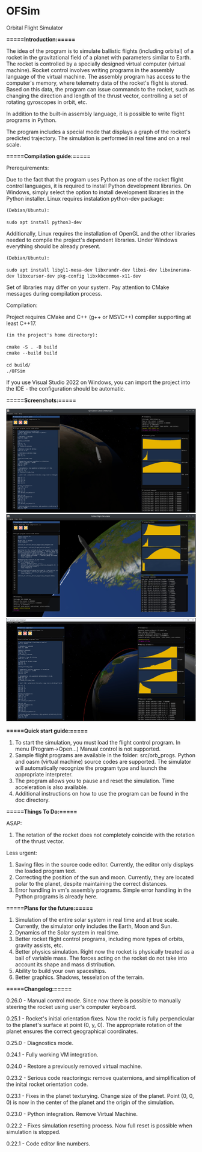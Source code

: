 # OFSim
Orbital Flight Simulator

**=====Introduction:=====**

The idea of the program is to simulate ballistic flights (including orbital) of a rocket in the gravitational field of a planet with parameters similar to Earth. 
The rocket is controlled by a specially designed virtual computer (virtual machine). 
Rocket control involves writing programs in the assembly language of the virtual machine. 
The assembly program has access to the computer's memory, where telemetry data of the rocket's flight is stored. Based on this data,
the program can issue commands to the rocket, such as changing the direction and length of the thrust vector, controlling a set of rotating gyroscopes in orbit, etc.

In addition to the built-in assembly language, it is possible to write flight programs in Python.

The program includes a special mode that displays a graph of the rocket's predicted trajectory. 
The simulation is performed in real time and on a real scale.

**=====Compilation guide:=====**

Prerequirements:

Due to the fact that the program uses Python as one of the rocket flight control languages, 
it is required to install Python development libraries. On Windows, simply select the option to install development libraries in the Python installer. Linux requires instalation python-dev package:
```
(Debian/Ubuntu):

sudo apt install python3-dev
```
Additionally, Linux requires the installation of OpenGL and the other libraries needed to compile the project's dependent libraries. Under Windows everything should be already present.
```
(Debian/Ubuntu):

sudo apt install libgl1-mesa-dev libxrandr-dev libxi-dev libxinerama-dev libxcursor-dev pkg-config libxkbcommon-x11-dev
```

Set of libraries may differ on your system. Pay attention to CMake messages during compilation process.

Compilation:

Project requires CMake and C++ (g++ or MSVC++) compiler supporting at least C++17.
```
(in the project's home directory):

cmake -S . -B build
cmake --build build

cd build/
./OFSim
```
If you use Visual Studio 2022 on Windows, you can import the project into the IDE - the configuration should be automatic.

**=====Screenshots:=====**

![Excentric orbit](https://github.com/jradlak/OFSim/blob/master/doc/Images/excentricOrbit.png)
![Python exmaple](https://github.com/jradlak/OFSim/blob/master/doc/Images/pythonExample.png)
![Trajectory prediction mode](https://github.com/jradlak/OFSim/blob/master/doc/Images/trajectoryPrediction.jpg)


**=====Quick start guide:=====**

1. To start the simulation, you must load the flight control program. In menu (Program->Open...) Manual control is not supported.
2. Sample flight programs are available in the folder: src/orb_progs. Python and oasm (virtual machine) source codes are supported. The simulator will automatically recognize the program type and launch the appropriate interpreter.
3. The program allows you to pause and reset the simulation. Time acceleration is also available. 
4. Additional instructions on how to use the program can be found in the doc directory.

**=====Things To Do:=====**

ASAP:
1. The rotation of the rocket does not completely coincide with the rotation of the thrust vector.

Less urgent:
1. Saving files in the source code editor. Currently, the editor only displays the loaded program text.
2. Correcting the position of the sun and moon. Currently, they are located polar to the planet, despite maintaining the correct distances.
3. Error handling in vm's assembly programs. Simple error handling in the Python programs is already here.

**=====Plans for the future:=====**

1. Simulation of the entire solar system in real time and at true scale. Currently, the simulator only includes the Earth, Moon and Sun.
2. Dynamics of the Solar system in real time.
3. Better rocket flight control programs, including more types of orbits, gravity assists, etc. 
4. Better physics simulation. Right now the rocket is physically treated as a ball of variable mass. The forces acting on the rocket do not take into account its shape and mass distribution. 
5. Ability to build your own spaceships.
6. Better graphics. Shadows, tesselation of the terrain. 

**=====Changelog:=====**

0.26.0 - Manual control mode. Since now there is possible to manually steering the rocket using user's computer keyboard.

0.25.1 - Rocket's initial orientation fixes. Now the rockt is fully perpendicular to the planet's surface at point (0, y, 0). The appropriate rotation of the planet ensures the correct geographical coordinates.

0.25.0 - Diagnostics mode.

0.24.1 - Fully working VM integration.

0.24.0 - Restore a previously removed virtual machine.

0.23.2 - Serious code reactorings: remove quaternions, and simplification of the inital rocket orientation code.

0.23.1 - Fixes in the planet texturying. Change size of the planet. Point (0, 0, 0) is now in the center of the planet and the origin of the simulation.

0.23.0 - Python integration. Remove Virtual Machine.

0.22.2 - Fixes simulation resetting process. Now full reset is possible when simulation is stopped.

0.22.1 - Code editor line numbers.

